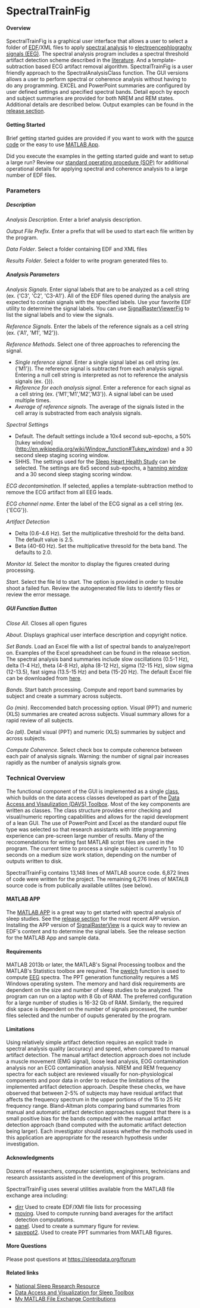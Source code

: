 SpectralTrainFig
================

#### Overview
SpectralTrainFig is a graphical user interface that allows a user to select a folder of [EDF](http://en.wikipedia.org/wiki/European_Data_Format)/XML files to apply [spectral analysis](http://en.wikipedia.org/wiki/Spectral_estimation) to [electroencephlography signals (EEG)](http://en.wikipedia.org/wiki/Electroencephalography). The spectral analysis program includes a spectral threshold artifact detection scheme described in the [literature](http://www.ncbi.nlm.nih.gov/pubmed/16388912). And a template-subtraction based ECG artifact removal algorithm. SpectralTrainFig is a user friendly approach to the SpectralAnalysisClass function. The GUI versions allows a user to perform spectral or coherence analysis without having to do any programming. EXCEL and PowerPoint summaries are configured by user defined settings and specified spectral bands. Detail epoch by epoch and subject summaries are provided for both NREM and REM states. Additional details are described below. Output examples can be found in the [release section](https://github.com/DennisDean/SpectralTrainFig/releases).

#### Getting Started
Brief getting started guides are provided if you want to work with the [source code](https://github.com/DennisDean/SpectralTrainFig/blob/master/QuickStartSouceCode.md) or the easy to use [MATLAB App](https://github.com/DennisDean/SpectralTrainFig/blob/master/QuickStartNoSourceCode.md).

Did you execute the examples in the getting started guide and want to setup a large run? 
Review our [standard operating procedure (SOP)](https://github.com/DennisDean/SpectralTrainFig/blob/master/standardOperatingProcedure.md) for additional operational details for applying spectral and coherence analysis to a large number of EDF files.

### Parameters

##### Description
*Analysis Description*. Enter a brief analysis description.

*Output File Prefix*. Enter a prefix that will be used to start each file written by the program.

*Data Folder*. Select a folder containing EDF and XML files

*Results Folder*. Select a folder to write program generated files to.

##### Analysis Parameters
*Analysis Signals*. Enter signal labels that are to be analyzed as a cell string (ex. {'C3', 'C2', 'C3-A1'}. All of the EDF files opened during the analysis are expected to contain signals with the specified labels. Use your favorite EDF utility to determine the signal labels.  You can use [SignalRasterViewerFig](http://www.mathworks.com/matlabcentral/fileexchange/46420-blockedfsignalrasterview) to list the signal labels and to view the signals.

*Reference Signals*. Enter the labels of the reference signals as a cell string (ex. {'A1', 'M1', 'M2'}).

*Reference Methods*.  Select one of three approaches to referencing the signal.  
-  *Single reference signal*. Enter a single signal label as cell string (ex. {'M1'}).  The reference signal is subtracted from each analysis signal. Entering a null cell string is interpreted as not to reference the analysis signals (ex. {})). 
-  *Reference for each analysis signal*. Enter a reference for each signal as a cell string (ex. {'M1','M1','M2','M3'}). A signal label can be used multiple times.
-  *Average of reference signals*.  The average of the signals listed in the cell array is substracted from each analysis signals.

*Spectral Settings*
-    Default.  The default settings include a 10x4 second sub-epochs, a 50% [tukey window] (http://en.wikipedia.org/wiki/Window_function#Tukey_window) and a 30 second sleep staging scoring window.
-    SHHS.  The settings used for the [Sleep Heart Health Study](http://www.ncbi.nlm.nih.gov/pubmed/9493915) can be selected. The settings are 6x5 second sub-epochs, a [hanning window](http://en.wikipedia.org/wiki/Hann_function) and a 30 second sleep staging scoring window.

*ECG decontamination*. If selected, applies a template-subtraction method to remove the ECG artifact from all EEG leads.

*ECG channel name*. Enter the label of the ECG signal as a cell string (ex. {'ECG'}).

*Artifact Detection*
-    Delta (0.6-4.6 Hz). Set the multiplicative threshold for the delta band. The default value is 2.5.
-    Beta (40-60 Hz). Set the multiplicative thresold for the beta band. The defaults to 2.0.

*Monitor Id*. Select the monitor to display the figures created during processing.

*Start*. Select the file Id to start. The option is provided in order to trouble shoot a failed fun. Review the autogenerated file lists to identify files or review the error message.

##### GUI Function Button
*Close All*. Closes all open figures

*About*. Displays graphical user interface description and copyright notice.

*Set Bands*. Load an Excel file with a list of spectral bands to analyze/report on.  Examples of the Excel spreadsheet can be found in the release section. The spectral analysis band summaries include slow oscillations (0.5-1 Hz), delta (1-4 Hz), theta (4-8 Hz), alpha (8-12 Hz), sigma (12-15 Hz), slow sigma (12-13.5), fast sigma (13.5-15 Hz) and beta (15-20 Hz). The default Excel file can be downloaded from [here](https://github.com/DennisDean/SpectralTrainFig/releases/download/0.1.00/bandAnalysisSettings.xlsx).
 
*Bands*. Start batch processing. Compute and report band summaries by subject and create a summary across subjects.

*Go (min)*. Reccomended batch processing option.  Visual (PPT) and numeric (XLS) summaries are created across subjects.  Visual summary allows for a rapid review of all subjects.

*Go (all)*.  Detail visual (PPT) and numeric (XLS) summaries by subject and across subjects.

*Compute Coherence*. Select check box to compute coherence between each pair of analysis signals.  Warning: the number of signal pair increases rapidly as the number of analysis signals grow. 

### Technical Overview
The functional component of the GUI is implemented as a single [class](http://en.wikipedia.org/wiki/Object-oriented_programming), which builds on the data access classes developed as part of the [Data Access and Visaulization (DAVS) Toolbox](https://github.com/DennisDean/DAVS-Toolbox). Most of the key components are written as classes. The class structure provides error checking and visual/numeric reporting capabilities and allows for the rapid development of a lean GUI. The use of PowerPoint and Excel as the standard ouput file type was selected so that research assistants with little programming experience can pre-screen large number of results. Many of the reccomendations for writing fast MATLAB script files are used in the program. The current time to process a single subject is currently 1 to 10 seconds on a medium size work station, depending on the number of outputs written to disk.  

SpectralTrainFig contains 13,148 lines of MATLAB source code. 6,872 lines of code were written for the project.  The remaining 6,276 lines of MATALB source code is from publically available utilites (see below).  

#### MATLAB APP
The [MATLAB APP](http://www.mathworks.com/discovery/matlab-apps.html) is a great way to get started with spectral analysis of sleep studies. See the [release section](https://github.com/DennisDean/SpectralTrainFig/releases) for the most recent APP version.  Installing the APP version of [SignalRasterView](http://www.mathworks.com/matlabcentral/fileexchange/46420-blockedfsignalrasterview) is a quick way to review an EDF's content and to determine the signal labels. See the release section for the MATLAB App and sample data.  

#### Requirements
MATLAB 2013b or later, the MATLAB's Signal Processing toolbox and the MATLAB's Statistics toolbox are required. The [pwelch](http://www.mathworks.com/help/signal/ref/pwelch.html) function is used to compute  [EEG](http://en.wikipedia.org/wiki/Electroencephalography) spectra. The PPT generation functionality requires a MS Windows operating system. The memory and hard disk requirements are dependent on the size and number of sleep studies to be analyzed. The program can run on a laptop with 8 Gb of RAM.  The preferred configuration for a large number of studies is 16-32 Gb of RAM. Similarly, the required disk space is dependent on the number of signals processed, the number files selected and the number of ouputs generated by the program. 

#### Limitations
Using relatively simple artifact detection requires an explicit trade in spectral analysis quality (accuracy) and speed, when compared to manual artifact detection. The manual artifact detection approach does not include a muscle movement (EMG signal), loose lead analysis, EOG contamination analysis nor an ECG contamination analysis. NREM and REM frequency spectra for each subject are reviewed visually for non-physiological components and poor data in order to reduce the limitations of the implemented artifact detection approach. Despite these checks, we have observed that between 2-5% of subjects may have residual artifact that affects the frequency spectrum in the upper portions of the 15 to 25 Hz frequency range. Bland-Altman plots comparing band summaries from manual and automatic artifact detection approaches suggest that there is a small positive bias for the bands computed with the manual artifact detection approach (band computed with the automatic artifact detection being larger). Each investigator should assess whether the methods used in this application are appropriate for the research hypothesis under investigation.

#### Acknowledgments
Dozens of researchers, computer scientists, enginginners, technicians and research assistants assisted in the development of this program.

SpectralTrainFig uses several utilities available from the MATLAB file exchange area including:
-    [dirr](http://www.mathworks.com/matlabcentral/fileexchange/8682-dirr--find-files-recursively-filtering-name--date-or-bytes-) Used to create EDF/XMl file lists for processing
-    [moving](http://www.mathworks.com/matlabcentral/fileexchange/8251-moving-averages---moving-median-etc). Used to compute running band averages for the artifact detection computations.
-    [panel](http://www.mathworks.com/matlabcentral/fileexchange/20003-panel). Used to create a summary figure for review.
-    [saveppt2](http://www.mathworks.com/matlabcentral/fileexchange/19322-saveppt2). Used to create PPT summaries from MATLAB figures.

#### More Questions
Please post questions at https://sleepdata.org/forum


#### Related links
- [National Sleep Research Resource](https://sleepdata.org/)
- [Data Access and Visualization for Sleep Toolbox](https://github.com/DennisDean/DAVS-Toolbox)
- [My MATLAB File Exchange Contributions](http://www.mathworks.com/matlabcentral/fileexchange/?term=authorid:113409)
